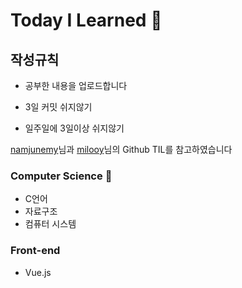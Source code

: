 # Today I Learned :seedling:

## 작성규칙

* 공부한 내용을 업로드합니다

* 3일 커밋 쉬지않기

* 일주일에 3일이상 쉬지않기


[namjunemy](https://github.com/namjunemy)님과 [milooy](https://github.com/milooy)님의 Github TIL를 참고하였습니다




###  Computer Science :whale:
* C언어
* 자료구조
* 컴퓨터 시스템 

### Front-end
- Vue.js
